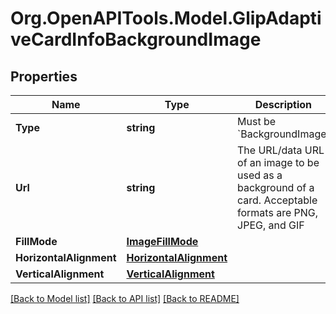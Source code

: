
# Org.OpenAPITools.Model.GlipAdaptiveCardInfoBackgroundImage

## Properties

Name | Type | Description | Notes
------------ | ------------- | ------------- | -------------
**Type** | **string** | Must be &#x60;BackgroundImage&#x60; | [optional] 
**Url** | **string** | The URL/data URL of an image to be used as a background of a card. Acceptable formats are PNG, JPEG, and GIF | 
**FillMode** | [**ImageFillMode**](ImageFillMode.md) |  | [optional] 
**HorizontalAlignment** | [**HorizontalAlignment**](HorizontalAlignment.md) |  | [optional] 
**VerticalAlignment** | [**VerticalAlignment**](VerticalAlignment.md) |  | [optional] 

[[Back to Model list]](../README.md#documentation-for-models)
[[Back to API list]](../README.md#documentation-for-api-endpoints)
[[Back to README]](../README.md)

